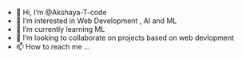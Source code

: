 - 👋 Hi, I’m @Akshaya-T-code
- 👀 I’m interested in Web Development , AI and ML
- 🌱 I’m currently learning ML
- 💞️ I’m looking to collaborate on projects based on web devlopment
- 📫 How to reach me ...

<!---
Akshaya-T-code/Akshaya-T-code is a ✨ special ✨ repository because its `README.md` (this file) appears on your GitHub profile.
You can click the Preview link to take a look at your changes.
--->
